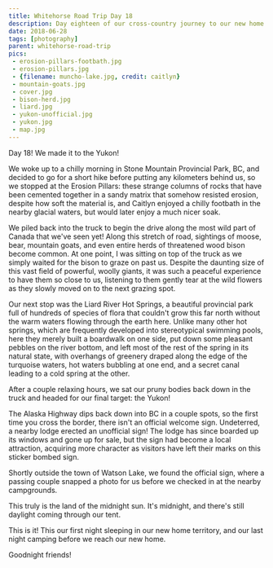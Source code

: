 ```yaml
---
title: Whitehorse Road Trip Day 18
description: Day eighteen of our cross-country journey to our new home in Whitehorse
date: 2018-06-28
tags: [photography]
parent: whitehorse-road-trip
pics:
 - erosion-pillars-footbath.jpg
 - erosion-pillars.jpg
 - {filename: muncho-lake.jpg, credit: caitlyn}
 - mountain-goats.jpg
 - cover.jpg
 - bison-herd.jpg
 - liard.jpg
 - yukon-unofficial.jpg
 - yukon.jpg
 - map.jpg
---
```

Day 18! We made it to the Yukon!

We woke up to a chilly morning in Stone Mountain Provincial Park, BC, and decided to go for a short hike before putting any kilometers behind us, so we stopped at the Erosion Pillars: these strange columns of rocks that have been cemented together in a sandy matrix that somehow resisted erosion, despite how soft the material is, and Caitlyn enjoyed a chilly footbath in the nearby glacial waters, but would later enjoy a much nicer soak.

We piled back into the truck to begin the drive along the most wild part of Canada that we've seen yet! Along this stretch of road, sightings of moose, bear, mountain goats, and even entire herds of threatened wood bison become common. At one point, I was sitting on top of the truck as we simply waited for the bison to graze on past us. Despite the daunting size of this vast field of powerful, woolly giants, it was such a peaceful experience to have them so close to us, listening to them gently tear at the wild flowers as they slowly moved on to the next grazing spot.

Our next stop was the Liard River Hot Springs, a beautiful provincial park full of hundreds of species of flora that couldn't grow this far north without the warm waters flowing through the earth here. Unlike many other hot springs, which are frequently developed into stereotypical swimming pools, here they merely built a boardwalk on one side, put down some pleasant pebbles on the river bottom, and left most of the rest of the spring in its natural state, with overhangs of greenery draped along the edge of the turquoise waters, hot waters bubbling at one end, and a secret canal leading to a cold spring at the other.

After a couple relaxing hours, we sat our pruny bodies back down in the truck and headed for our final target: the Yukon!

The Alaska Highway dips back down into BC in a couple spots, so the first time you cross the border, there isn't an official welcome sign. Undeterred, a nearby lodge erected an unofficial sign! The lodge has since boarded up its windows and gone up for sale, but the sign had become a local attraction, acquiring more character as visitors have left their marks on this sticker bombed sign.

Shortly outside the town of Watson Lake, we found the official sign, where a passing couple snapped a photo for us before we checked in at the nearby campgrounds.

This truly is the land of the midnight sun. It's midnight, and there's still daylight coming through our tent.

This is it! This our first night sleeping in our new home territory, and our last night camping before we reach our new home.

Goodnight friends!